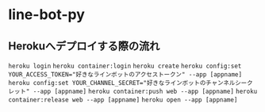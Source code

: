 # line-bot-py  
## Herokuへデプロイする際の流れ
``` heroku login ```
``` heroku container:login ```
``` heroku create ```
``` heroku config:set YOUR_ACCESS_TOKEN="好きなラインボットのアクセストークン" --app [appname] ```
``` heroku config:set YOUR_CHANNEL_SECRET="好きなラインボットのチャンネルシークレット" --app [appname] ```
``` heroku container:push web --app [appname] ```
``` heroku container:release web --app [appname] ```
``` heroku open --app [appname] ```
